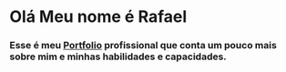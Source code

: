 # Olá Meu nome é Rafael
### Esse é meu [Portfolio](https://rafaelnovais-port.netlify.app/) profissional que conta um pouco mais sobre mim e minhas habilidades e capacidades. 


